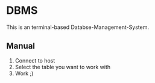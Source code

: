 DBMS
======

This is an terminal-based Databse-Management-System.

Manual
--------

1. Connect to host
2. Select the table you want to work with
3. Work ;)

